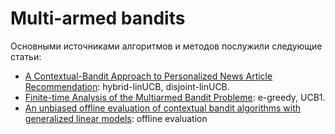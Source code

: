 # Multi-armed bandits
Основными источниками алгоритмов и методов послужили следующие статьи:
* [A Contextual-Bandit Approach to Personalized News Article Recommendation](https://arxiv.org/pdf/1003.0146.pdf): hybrid-linUCB, disjoint-linUCB.
* [Finite-time Analysis of the Multiarmed Bandit Problemе](https://homes.di.unimi.it/~cesabian/Pubblicazioni/ml-02.pdf): e-greedy, UCB1.
* [An unbiased offline evaluation of contextual bandit algorithms with generalized linear models](http://proceedings.mlr.press/v26/li12a/li12a.pdf): offline evaluation

